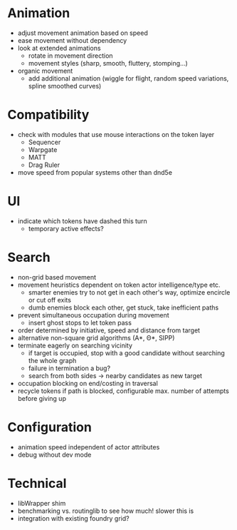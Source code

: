 # Animation
- adjust movement animation based on speed
- ease movement without dependency
- look at extended animations
  - rotate in movement direction
  - movement styles (sharp, smooth, fluttery, stomping...)
- organic movement
  - add additional animation (wiggle for flight, random speed variations, spline smoothed curves)

# Compatibility
- check with modules that use mouse interactions on the token layer
  - Sequencer
  - Warpgate
  - MATT
  - Drag Ruler
- move speed from popular systems other than dnd5e

# UI
- indicate which tokens have dashed this turn
  - temporary active effects?

# Search
- non-grid based movement
- movement heuristics dependent on token actor intelligence/type etc.
  - smarter enemies try to not get in each other's way, optimize encircle or cut off exits
  - dumb enemies block each other, get stuck, take inefficient paths
- prevent simultaneous occupation during movement
  - insert ghost stops to let token pass
- order determined by initiative, speed and distance from target
- alternative non-square grid algorithms (A*, Θ*, SIPP)
- terminate eagerly on searching vicinity 
  - if target is occupied, stop with a good candidate without searching the whole graph
  - failure in termination a bug?
  - search from both sides -> nearby candidates as new target
- occupation blocking on end/costing in traversal
- recycle tokens if path is blocked, configurable max. number of attempts before giving up

# Configuration
- animation speed independent of actor attributes
- debug without dev mode


# Technical
- libWrapper shim
- benchmarking vs. routinglib to see how much! slower this is
- integration with existing foundry grid?

